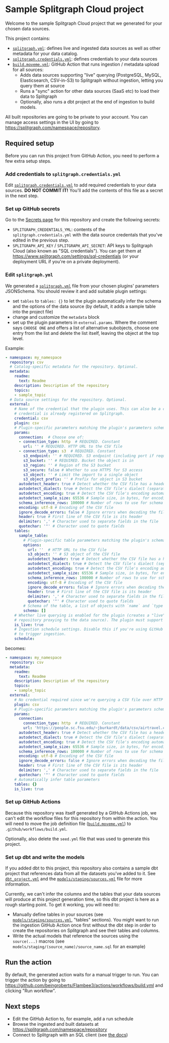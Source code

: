 # Sample Splitgraph Cloud project

Welcome to the sample Splitgraph Cloud project that we generated for your chosen data sources.

This project contains:

  * [`splitgraph.yml`](./splitgraph.yml): defines live and ingested data sources as well as other
    metadata for your data catalog.
  * [`splitgraph.credentials.yml`](./splitgraph.credentials.yml): defines credentials to your 
    data sources
  * [`build.moveme.yml`](./build.moveme.yml): GitHub Action that runs ingestion / metadata upload
    for all sources:
    * Adds data sources supporting "live" querying (PostgreSQL, MySQL, Elasticsearch, CSV-in-S3) to
      Splitgraph without ingestion, letting you query them at source
    * Runs a "sync" action for other data sources (SaaS etc) to load their data to Splitgraph  
    * Optionally, also runs a dbt project at the end of ingestion to build models.
    
All built repositories are going to be private to your account. You can manage access settings in
the UI by going to https://splitgraph.com/namespace/repository. 

## Required setup

Before you can run this project from GitHub Action, you need to perform a few extra setup steps.

### Add credentials to `splitgraph.credentials.yml`

Edit [`splitgraph.credentials.yml`](./splitgraph.credentials.yml) to add required credentials to
your data sources. **DO NOT COMMIT IT!** You'll add the contents of this file as a secret in the
next step.

### Set up GitHub secrets

Go to the [Secrets page](https://github.com/beingroberts/Flambee3/settings/secrets/actions/new) for this
repository and create the following secrets:
  
  * `SPLITGRAPH_CREDENTIALS_YML`: contents of the `splitgraph.credentials.yml` with the data source
    credentals that you've edited in the previous step. 
  * `SPLITGRAPH_API_KEY` / `SPLITGRAPH_API_SECRET`: API keys to Splitgraph Cloud (also known as
    "SQL credentials"). You can get them at https://www.splitgraph.com/settings/sql-credentials (or
    your deployment URL if you're on a private deployment).

### Edit `splitgraph.yml`

We generated a [`splitgraph.yml`](./splitgraph.yml) file from your chosen plugins'
parameters JSONSchema. You should review it and add suitable plugin settings:

  - set `tables` to `tables: {}` to let the plugin automatically infer the schema and the
    options of the data source (by default, it adds a sample table into the project file)
  - change and customize the `metadata` block
  - set up the plugin parameters in `external.params`. Where the comment says `CHOOSE ONE`
    and offers a list of alternative subobjects, choose one entry from the list and delete
    the list itself, leaving the object at the top level.

Example:

```yaml
- namespace: my_namespace
  repository: csv
  # Catalog-specific metadata for the repository. Optional.
  metadata:
    readme:
      text: Readme
    description: Description of the repository
    topics:
    - sample_topic
  # Data source settings for the repository. Optional.
  external:
    # Name of the credential that the plugin uses. This can also be a credential_id if the
    # credential is already registered on Splitgraph.
    credential: csv
    plugin: csv
    # Plugin-specific parameters matching the plugin's parameters schema
    params:
      connection:  # Choose one of:
      - connection_type: http  # REQUIRED. Constant
        url: '' # REQUIRED. HTTP URL to the CSV file
      - connection_type: s3  # REQUIRED. Constant
        s3_endpoint: '' # REQUIRED. S3 endpoint (including port if required)
        s3_bucket: '' # REQUIRED. Bucket the object is in
        s3_region: '' # Region of the S3 bucket
        s3_secure: false # Whether to use HTTPS for S3 access
        s3_object: '' # Limit the import to a single object
        s3_object_prefix: '' # Prefix for object in S3 bucket
      autodetect_header: true # Detect whether the CSV file has a header automatically
      autodetect_dialect: true # Detect the CSV file's dialect (separator, quoting characters etc) automatically
      autodetect_encoding: true # Detect the CSV file's encoding automatically
      autodetect_sample_size: 65536 # Sample size, in bytes, for encoding/dialect/header detection
      schema_inference_rows: 100000 # Number of rows to use for schema inference
      encoding: utf-8 # Encoding of the CSV file
      ignore_decode_errors: false # Ignore errors when decoding the file
      header: true # First line of the CSV file is its header
      delimiter: ',' # Character used to separate fields in the file
      quotechar: '"' # Character used to quote fields
    tables:
      sample_table:
        # Plugin-specific table parameters matching the plugin's schema
        options:
          url: ''  # HTTP URL to the CSV file
          s3_object: '' # S3 object of the CSV file
          autodetect_header: true # Detect whether the CSV file has a header automatically
          autodetect_dialect: true # Detect the CSV file's dialect (separator, quoting characters etc) automatically
          autodetect_encoding: true # Detect the CSV file's encoding automatically
          autodetect_sample_size: 65536 # Sample size, in bytes, for encoding/dialect/header detection
          schema_inference_rows: 100000 # Number of rows to use for schema inference
          encoding: utf-8 # Encoding of the CSV file
          ignore_decode_errors: false # Ignore errors when decoding the file
          header: true # First line of the CSV file is its header
          delimiter: ',' # Character used to separate fields in the file
          quotechar: '"' # Character used to quote fields
        # Schema of the table, a list of objects with `name` and `type`. If set to `[]`, will infer. 
        schema: []
    # Whether live querying is enabled for the plugin (creates a "live" tag in the
    # repository proxying to the data source). The plugin must support live querying.
    is_live: true
    # Ingestion schedule settings. Disable this if you're using GitHub Actions or other methods
    # to trigger ingestion.
    schedule:
```  

becomes:

```yaml
- namespace: my_namespace
  repository: csv
  metadata:
    readme:
      text: Readme
    description: Description of the repository
    topics:
    - sample_topic
  external:
    # No credential required since we're querying a CSV file over HTTP
    plugin: csv
    # Plugin-specific parameters matching the plugin's parameters schema
    params:
      connection:
        connection_type: http  # REQUIRED. Constant
        url: 'https://people.sc.fsu.edu/~jburkardt/data/csv/airtravel.csv' # REQUIRED. HTTP URL to the CSV file
      autodetect_header: true # Detect whether the CSV file has a header automatically
      autodetect_dialect: true # Detect the CSV file's dialect (separator, quoting characters etc) automatically
      autodetect_encoding: true # Detect the CSV file's encoding automatically
      autodetect_sample_size: 65536 # Sample size, in bytes, for encoding/dialect/header detection
      schema_inference_rows: 100000 # Number of rows to use for schema inference
      encoding: utf-8 # Encoding of the CSV file
      ignore_decode_errors: false # Ignore errors when decoding the file
      header: true # First line of the CSV file is its header
      delimiter: ',' # Character used to separate fields in the file
      quotechar: '"' # Character used to quote fields
    # Automatically infer table parameters
    tables: {}
    is_live: true
```

### Set up GitHub Actions

Because this repository was itself generated by a GitHub Actions job, we can't edit the workflow
files for this repository from within the action. You will need to move the job definition file
([`build.moveme.yml`](./build.moveme.yml)) to `.github/workflows/build.yml`.

Optionally, also delete the `seed.yml` file that was used to generate this project.

### Set up dbt and write the models

If you added dbt to this project, this repository also contains a sample dbt project that references
data from all the datasets you've added to it. See [`dbt_project.yml`](./dbt_project.yml) and the
[`models/staging/sources.yml`](models/staging/sources.yml) file for more information.

Currently, we can't infer the columns and the tables that your data sources will produce at this
project generation time, so this dbt project is here as a rough starting point. To get it working,
you will need to: 
 
* Manually define tables in your sources (see 
  [`models/staging/sources.yml`](models/staging/sources.yml), "tables" sections). You might want
  to run the ingestion GitHub Action once first without the dbt step in order to create the
  repositories on Splitgraph and see their tables and columns.
* Write the actual models that reference the sources using the `source(...)` macros (see 
  `models/staging/(source_name)/source_name.sql` for an example)

## Run the action

By default, the generated action waits for a manual trigger to run. You can trigger the action by
going to https://github.com/beingroberts/Flambee3/actions/workflows/build.yml and clicking "Run workflow". 

## Next steps
 
  * Edit the GitHub Action to, for example, add a run schedule
  * Browse the ingested and built datasets at https://splitgraph.com/namespace/repository
  * Connect to Splitgraph with an SQL client (see [the docs](https://www.splitgraph.com/docs/splitgraph-cloud/data-delivery-network)) 
